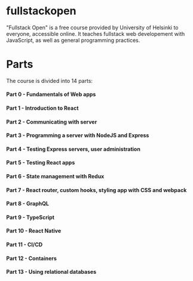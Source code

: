 # fullstackopen
"Fullstack Open" is a free course provided by University of Helsinki to everyone, accessible online. It teaches fullstack web developement with JavaScript, as well as general programming practices.
# Parts
The course is divided into 14 parts:
<h4>Part 0 - Fundamentals of Web apps</h4>
<h4>Part 1 - Introduction to React</h4>
<h4>Part 2 - Communicating with server</h4>
<h4>Part 3 - Programming a server with NodeJS and Express</h4>
<h4>Part 4 - Testing Express servers, user administration</h4>
<h4>Part 5 - Testing React apps</h4>
<h4>Part 6 - State management with Redux</h4>
<h4>Part 7 - React router, custom hooks, styling app with CSS and webpack</h4>
<h4>Part 8 - GraphQL</h4>
<h4>Part 9 - TypeScript</h4>
<h4>Part 10 - React Native</h4>
<h4>Part 11 - CI/CD</h4>
<h4>Part 12 - Containers</h4>
<h4>Part 13 - Using relational databases</h4>
